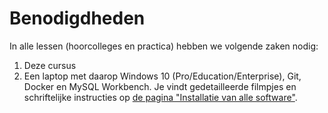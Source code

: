 # Benodigdheden

In alle lessen \(hoorcolleges en practica\) hebben we volgende zaken nodig:

1. Deze cursus
2. Een laptop met daarop Windows 10 \(Pro/Education/Enterprise\), Git, Docker en MySQL Workbench. Je vindt gedetailleerde filmpjes en schriftelijke instructies op [de pagina "Installatie van alle software"](../semester-1-databanken-intro/installatie-software.md).

